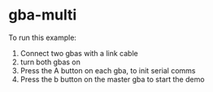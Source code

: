# gba-multi

To run this example:
1) Connect two gbas with a link cable
2) turn both gbas on
3) Press the A button on each gba, to init serial comms
4) Press the b button on the master gba to start the demo
